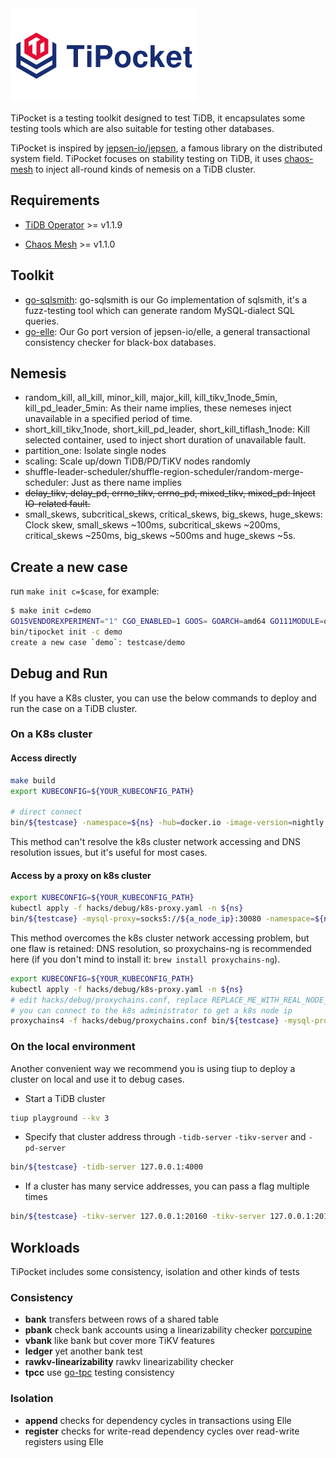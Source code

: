 <img src="static/logo.png" alt="TiPocket" width="300"/>

TiPocket is a testing toolkit designed to test TiDB, it encapsulates some testing tools which are also suitable for testing other databases.

TiPocket is inspired by [jepsen-io/jepsen](https://github.com/jepsen-io/jepsen), a famous library on the distributed system field. TiPocket focuses on stability testing on TiDB, it uses [chaos-mesh](https://github.com/pingcap/chaos-mesh) to inject all-round kinds of nemesis on a TiDB cluster.

## Requirements

* [TiDB Operator](https://github.com/pingcap/tidb-operator) >= v1.1.9

* [Chaos Mesh](https://github.com/pingcap/chaos-mesh) >= v1.1.0

## Toolkit

* [go-sqlsmith](https://github.com/chaos-mesh/go-sqlsmith): go-sqlsmith is our Go implementation of sqlsmith, it's a fuzz-testing tool which can generate random MySQL-dialect SQL queries.
* [go-elle](https://github.com/pingcap/tipocket/tree/master/pkg/elle): Our Go port version of jepsen-io/elle, a general transactional consistency checker for black-box databases.

## Nemesis

* random_kill, all_kill, minor_kill, major_kill, kill_tikv_1node_5min, kill_pd_leader_5min: As their name implies, these nemeses inject unavailable in a specified period of time.
* short_kill_tikv_1node, short_kill_pd_leader, short_kill_tiflash_1node: Kill selected container, used to inject short duration of unavailable fault.
* partition_one: Isolate single nodes
* scaling: Scale up/down TiDB/PD/TiKV nodes randomly
* shuffle-leader-scheduler/shuffle-region-scheduler/random-merge-scheduler: Just as there name implies
* ~~delay_tikv, delay_pd, errno_tikv, errno_pd, mixed_tikv, mixed_pd: Inject IO-related fault.~~
* small_skews, subcritical_skews, critical_skews, big_skews, huge_skews: Clock skew, small_skews ~100ms, subcritical_skews ~200ms, critical_skews ~250ms, big_skews ~500ms and huge_skews ~5s.

## Create a new case

run `make init c=$case`, for example:

```sh
$ make init c=demo
GO15VENDOREXPERIMENT="1" CGO_ENABLED=1 GOOS= GOARCH=amd64 GO111MODULE=on go build -ldflags '-s -w -X "github.com/pingcap/tipocket/pkg/test-infra/fixture.BuildTS=2021-02-05 07:13:54" -X "github.com/pingcap/tipocket/pkg/test-infra/fixture.BuildHash=a70411f45605864da28a5000aff72a226a1ab27f"'  -o bin/tipocket cmd/tipocket/*.go
bin/tipocket init -c demo
create a new case `demo`: testcase/demo
```

## Debug and Run

If you have a K8s cluster, you can use the below commands to deploy and run the case on a TiDB cluster.

### On a K8s cluster


#### Access directly

```sh
make build
export KUBECONFIG=${YOUR_KUBECONFIG_PATH}

# direct connect
bin/${testcase} -namespace=${ns} -hub=docker.io -image-version=nightly -storage-class=local-path
```

This method can't resolve the k8s cluster network accessing and DNS resolution issues, but it's useful for most cases.

#### Access by a proxy on k8s cluster

```bash
export KUBECONFIG=${YOUR_KUBECONFIG_PATH}
kubectl apply -f hacks/debug/k8s-proxy.yaml -n ${ns}
bin/${testcase} -mysql-proxy=socks5://${a_node_ip}:30080 -namespace=${ns} -hub=docker.io -image-version=nightly -storage-class=local-path
```

This method overcomes the k8s cluster network accessing problem, but one flaw is retained: DNS resolution, so proxychains-ng is recommended here (if you don't mind to install it: `brew install proxychains-ng`).

```bash
export KUBECONFIG=${YOUR_KUBECONFIG_PATH}
kubectl apply -f hacks/debug/k8s-proxy.yaml -n ${ns}
# edit hacks/debug/proxychains.conf, replace REPLACE_ME_WITH_REAL_NODE_IP with a k8s node ip,
# you can connect to the k8s administrator to get a k8s node ip
proxychains4 -f hacks/debug/proxychains.conf bin/${testcase} -mysql-proxy=socks5://${a_node_ip}:30080 -namespace=${ns} -hub=docker.io -image-version=nightly -storage-class=local-path
```

### On the local environment

Another convenient way we recommend you is using tiup to deploy a cluster on local and use it to debug cases.

* Start a TiDB cluster

```sh
tiup playground --kv 3
```

* Specify that cluster address through `-tidb-server` `-tikv-server` and `-pd-server`

```bash
bin/${testcase} -tidb-server 127.0.0.1:4000 
```

* If a cluster has many service addresses, you can pass a flag multiple times

```bash
bin/${testcase} -tikv-server 127.0.0.1:20160 -tikv-server 127.0.0.1:20161
```

## Workloads

TiPocket includes some consistency, isolation and other kinds of tests

### Consistency

* **bank** transfers between rows of a shared table
* **pbank** check bank accounts using a linearizability checker [porcupine](https://github.com/anishathalye/porcupine)
* **vbank** like bank but cover more TiKV features
* **ledger** yet another bank test
* **rawkv-linearizability** rawkv linearizability checker
* **tpcc** use [go-tpc](https://github.com/pingcap/go-tpc) testing consistency

### Isolation

* **append** checks for dependency cycles in transactions using Elle
* **register** checks for write-read dependency cycles over read-write registers using Elle
